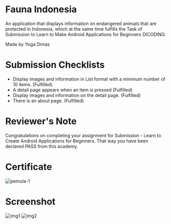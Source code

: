 # Fauna Indonesia
An application that displays information on endangered animals that are protected in Indonesia, which at the same time fulfills the Task of Submission to Learn to Make Android Applications for Beginners DICODING.

Made by Yoga Dimas

# Submission Checklists
- Display images and information in List format with a minimum number of 10 items. (Fulfilled)
- A detail page appears when an item is pressed (Fulfilled)
- Display images and information on the detail page. (Fulfilled)
- There is an about page. (Fulfilled)

# Reviewer's Note
Congratulations on completing your assignment for Submission - Learn to Create Android Applications for Beginners. That way you have been declared PASS from this academy.

# Certificate
![pemula-1](https://user-images.githubusercontent.com/60217207/89026027-2634e080-d352-11ea-9000-4b8493d4610b.png)

# Screenshot
![img1](https://user-images.githubusercontent.com/60217207/89024513-6f376580-d34f-11ea-8eda-9c9fc5c08d6f.jpg)
![img2](https://user-images.githubusercontent.com/60217207/89024523-72325600-d34f-11ea-8e4f-9a4004d4f788.jpg)
